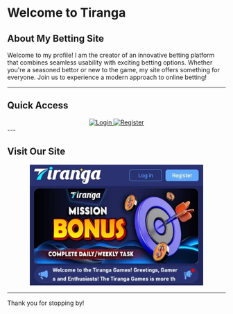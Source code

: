 # Welcome to Tiranga

## About My Betting Site
Welcome to my profile! I am the creator of an innovative betting platform that combines seamless usability with exciting betting options. Whether you're a seasoned bettor or new to the game, my site offers something for everyone. Join us to experience a modern approach to online betting!

---

## Quick Access

<div align="center">
    <a href="https://tirangagame.org/#/register?invitationCode=6666648424" target="_blank">
        <img src="https://img.shields.io/badge/Login-0078D4?style=for-the-badge&logo=login&logoColor=white&labelColor=0078D4&fontSize=16" alt="Login" width="150" height="50">
    </a>
    <a href="https://tirangagame.org/#/register?invitationCode=6666648424" target="_blank">
        <img src="https://img.shields.io/badge/Register-28a745?style=for-the-badge&logo=signup&logoColor=white&labelColor=28a745&fontSize=16" alt="Register" width="150" height="50">
    </a>
</div>
---

## Visit Our Site

<div align="center">
    <a href="https://tirangagame.org/#/register?invitationCode=6666648424" target="_blank">
        <img src="https://github.com/Tweb45/Tiranga-login/blob/main/Tiranga-Games-Homepage.jpg?raw=true" alt="Visit My Betting Site" width="400">
    </a>
</div>

---

Thank you for stopping by!
